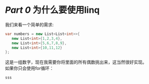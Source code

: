 # ***Part *0**** 为什么要使用linq

我们来看一个简单的需求:

```C#
var numbers = new List<List<int>>{
   new List<int>{1,2,3,4},
   new List<int>{5,6,7,8,9},
   new List<int>{10,11,12}
};
```

这是一组数字，现在我需要你将里面的所有偶数挑出来，这当然很好实现。  
如果你只会使用for循环：

```C#
sss
```
